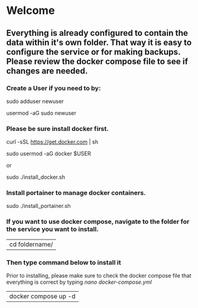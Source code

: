 # Welcome
## Everything is already configured to contain the data within it's own folder. That way it is easy to configure the service or for making backups. Please review the docker compose file to see if changes are needed.

### Create a User if you need to by:

sudo adduser newuser

usermod -aG sudo newuser

### Please be sure install docker first.

curl -sSL https://get.docker.com | sh

sudo usermod -aG docker $USER

  or

sudo ./install_docker.sh

### Install portainer to manage docker containers.

sudo ./install_portainer.sh

### If you want to use docker compose, navigate to the folder for the service you want to install.
<table><tr><td>cd foldername/</td></tr></table>

###  Then type command below to install it
Prior to installing, please make sure to check the docker compose file that everything is correct by typing *nano docker-compose.yml*
<table><tr><td>docker compose up -d</td></tr></table>
